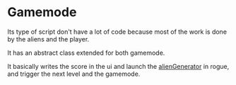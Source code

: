 # Gamemode

Its type of script don't have a lot of code because most of the work is done by the aliens and the player.

It has an abstract class extended for both gamemode.

It basically writes the score in the ui and launch the [alienGenerator]() in rogue, and trigger the next level and the gamemode.
